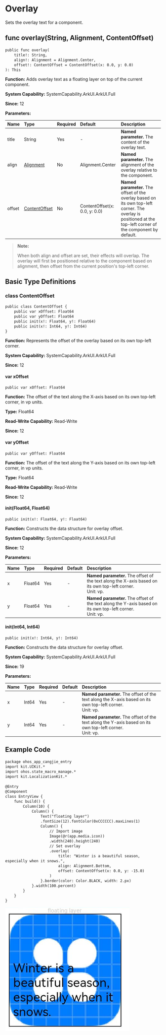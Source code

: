 # Overlay

Sets the overlay text for a component.

## func overlay(String, Alignment, ContentOffset)

```cangjie
public func overlay(
    title!: String,
    align!: Alignment = Alignment.Center,
    offset!: ContentOffset = ContentOffset(x: 0.0, y: 0.0)
): This
```

**Function:** Adds overlay text as a floating layer on top of the current component.

**System Capability:** SystemCapability.ArkUI.ArkUI.Full

**Since:** 12

**Parameters:**

| Name | Type | Required | Default | Description |
|:---|:---|:---|:---|:---|
| title | String | Yes | - | **Named parameter.** The content of the overlay text. |
| align | [Alignment](./cj-common-types.md#enum-alignment) | No | Alignment.Center | **Named parameter.** The alignment of the overlay relative to the component. |
| offset | [ContentOffset](#class-contentoffset) | No | ContentOffset(x: 0.0, y: 0.0) | **Named parameter.** The offset of the overlay based on its own top-left corner. The overlay is positioned at the top-left corner of the component by default. |

> **Note:**
>
> When both align and offset are set, their effects will overlap. The overlay will first be positioned relative to the component based on alignment, then offset from the current position's top-left corner.

## Basic Type Definitions

### class ContentOffset

```cangjie
public class ContentOffset {
    public var xOffset: Float64
    public var yOffset: Float64
    public init(x!: Float64, y!: Float64)
    public init(x!: Int64, y!: Int64)
}
```

**Function:** Represents the offset of the overlay based on its own top-left corner.

**System Capability:** SystemCapability.ArkUI.ArkUI.Full

**Since:** 12

#### var xOffset

```cangjie
public var xOffset: Float64
```

**Function:** The offset of the text along the X-axis based on its own top-left corner, in vp units.

**Type:** Float64

**Read-Write Capability:** Read-Write

**Since:** 12

#### var yOffset

```cangjie
public var yOffset: Float64
```

**Function:** The offset of the text along the Y-axis based on its own top-left corner, in vp units.

**Type:** Float64

**Read-Write Capability:** Read-Write

**Since:** 12

#### init(Float64, Float64)

```cangjie
public init(x!: Float64, y!: Float64)
```

**Function:** Constructs the data structure for overlay offset.

**System Capability:** SystemCapability.ArkUI.ArkUI.Full

**Since:** 12

**Parameters:**

| Name | Type | Required | Default | Description |
|:---|:---|:---|:---|:---|
| x | Float64 | Yes | - | **Named parameter.** The offset of the text along the X-axis based on its own top-left corner.</br>Unit: vp. |
| y | Float64 | Yes | - | **Named parameter.** The offset of the text along the Y-axis based on its own top-left corner.</br>Unit: vp. |

#### init(Int64, Int64)

```cangjie
public init(x!: Int64, y!: Int64)
```

**Function:** Constructs the data structure for overlay offset.

**System Capability:** SystemCapability.ArkUI.ArkUI.Full

**Since:** 19

**Parameters:**

| Name | Type | Required | Default | Description |
|:---|:---|:---|:---|:---|
| x | Int64 | Yes | - | **Named parameter.** The offset of the text along the X-axis based on its own top-left corner.</br>Unit: vp. |
| y | Int64 | Yes | - | **Named parameter.** The offset of the text along the Y-axis based on its own top-left corner.</br>Unit: vp. |

## Example Code

<!-- run -->

```cangjie
package ohos_app_cangjie_entry
import kit.UIKit.*
import ohos.state_macro_manage.*
import kit.LocalizationKit.*

@Entry
@Component
class EntryView {
    func build() {
        Column(10) {
            Column() {
                Text("floating layer")
                .fontSize(12).fontColor(0xCCCCCC).maxLines(1)
                Column() {
                    // Import image
                    Image(@r(app.media.icon))
                    .width(240).height(240)
                    // Set overlay
                    .overlay(
                        title: "Winter is a beautiful season, especially when it snows.",
                        align: Alignment.Bottom,
                        offset: ContentOffset(x: 0.0, y: -15.0)
                    )
                }.border(color: Color.BLACK, width: 2.px)
            }.width(100.percent)
        }
    }
}
```

![uni_overlay](figures/uni_overlay.png)